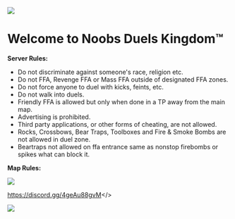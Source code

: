![](https://github.com/user-attachments/assets/ef299903-b718-4b26-959f-36e100620d70)

# Welcome to Noobs Duels Kingdom™


**Server Rules:**
* Do not discriminate against someone's race, religion etc.
* Do not FFA, Revenge FFA or Mass FFA outside of designated FFA zones.
* Do not force anyone to duel with kicks, feints, etc.
* Do not walk into duels.
* Friendly FFA is allowed but only when done in a TP away from the main map.
* Advertising is prohibited.
* Third party applications, or other forms of cheating, are not allowed.
* Rocks, Crossbows, Bear Traps, Toolboxes and Fire & Smoke Bombs are not allowed in duel zone.
* Beartraps not allowed on ffa entrance same as nonstop firebombs or spikes what can block it.

**Map Rules:**

![](https://github.com/user-attachments/assets/d97faed0-ba97-47d5-8e2f-816cac5ba1f1)

<a id="Click Here to Join Noobs Duels Kingdom™ Discord Server">https://discord.gg/4geAu88gvM</>

![](https://github.com/user-attachments/assets/41114afa-cc7e-4238-99f7-6ffc1445084c)
